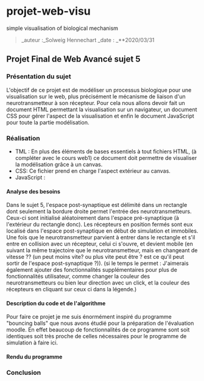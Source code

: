 # projet-web-visu
simple visualisation of biological mechanism
> _auteur :_Solweig Hennechart
> _date : _**2020/03/31

## Projet Final de Web Avancé sujet 5

### Présentation du sujet

L'objectif de ce projet est de modéliser un processus biologique pour une visualisation sur le web, plus précisément le mécanisme de liaison d'un neurotransmetteur à son récepteur. Pour cela nous allons devoir fait un document HTML permettant la visualisation sur un navigateur, un document CSS pour gérer l'aspect de la visualisation et enfin le document JavaScript pour toute la partie modélisation.

### Réalisation

* TML : En plus des éléments de bases essentiels à tout fichiers HTML, (à compléter avec le cours web1) ce document doit permettre de visualiser la modélisation grâce à un canvas.
* CSS: Ce fichier prend en charge l'aspect extérieur au canvas.
* JavaScript : 

#### Analyse des besoins

Dans le sujet 5, l'espace post-synaptique est délimité dans un rectangle dont seulement la bordure droite permet l'entrée des neurotransmetteurs. Ceux-ci sont initialisé aléatoirement dans l'espace pré-synaptique (à l'extérieur du rectangle donc). Les récepteurs en position fermés sont eux localisé dans l'espace post-synaptique en début de simulation et immobiles. Une fois que le neurotransmetteur parvient à entrer dans le rectangle et s'il entre en collision avec un récepteur, celui ci s'ouvre, et devient mobile (en suivant la même trajectoire que le neurotransmetteur, mais en changeant de vitesse ?? (un peut moins vite? ou plus vite peut être ? est ce qu'il peut sortir de l'espace post-synaptique ?)). (si le temps le permet : J'aimerais également ajouter des fonctionnalités supplémentaires pour plus de fonctionnalités utilisateur, comme changer la couleur des neurotransmetteurs ou bien leur direction avec un click, et la couleur des récepteurs en cliquant sur ceux ci dans la légende.)
#### Description du code et de l'algorithme

Pour faire ce projet je me suis énormément inspiré du programme "bouncing balls" que nous avons étudié pour la préparation de l'évaluation moodle. En effet beaucoup de fonctionnalités de ce programme sont soit identiques soit très proche de celles nécessaires pour le programme de simulation à faire ici. 

#### Rendu du programme

### Conclusion

